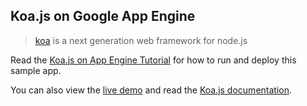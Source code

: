 ## Koa.js on Google App Engine

> [koa][1] is a next generation web framework for node.js

Read the [Koa.js on App Engine Tutorial][2] for how to run and deploy this
sample app.

You can also view the [live demo][3] and read the [Koa.js documentation][1].

[1]: http://koajs.com
[2]: https://cloud.google.com/nodejs/resources/frameworks/koa
[3]: http://koa-dot-nodejs-docs-samples.appspot.com

